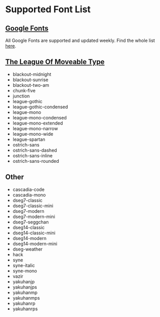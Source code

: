 # Supported Font List

## [Google Fonts](https://fonts.google.com/)

All Google Fonts are supported and updated weekly. Find the whole list [here](https://fonts.google.com/).

## [The League Of Moveable Type](https://www.theleagueofmoveabletype.com/)

- blackout-midnight
- blackout-sunrise
- blackout-two-am
- chunk-five
- junction
- league-gothic
- league-gothic-condensed
- league-mono
- league-mono-condensed
- league-mono-extended
- league-mono-narrow
- league-mono-wide
- league-spartan
- ostrich-sans
- ostrich-sans-dashed
- ostrich-sans-inline
- ostrich-sans-rounded

## Other

- cascadia-code
- cascadia-mono
- dseg7-classic
- dseg7-classic-mini
- dseg7-modern
- dseg7-modern-mini
- dseg7-seggchan
- dseg14-classic
- dseg14-classic-mini
- dseg14-modern
- dseg14-modern-mini
- dseg-weather
- hack
- syne
- syne-italic
- syne-mono
- vazir
- yakuhanjp
- yakuhanjps
- yakuhanmp
- yakuhanmps
- yakuhanrp
- yakuhanrps
